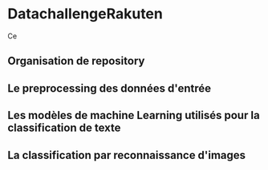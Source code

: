 # DatachallengeRakuten

Ce

## Organisation de repository 

## Le preprocessing des données d'entrée

## Les modèles de machine Learning utilisés pour la classification de texte 

## La classification par reconnaissance d'images 